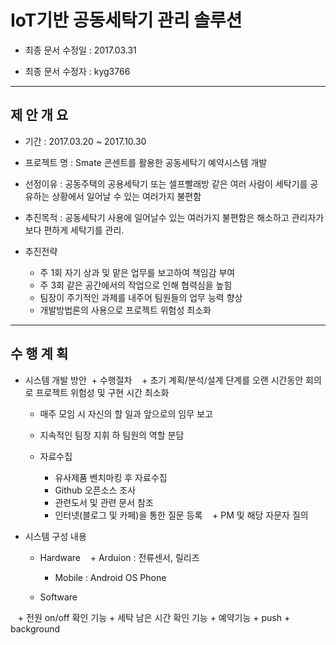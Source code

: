 # IoT기반 공동세탁기 관리 솔루션

+ 최종 문서 수정일 : 2017.03.31

+ 최종 문서 수정자 : kyg3766

---

## 제 안 개 요

+ 기간 : 2017.03.20 ~ 2017.10.30

+ 프로젝트 명 : Smate 콘센트를 활용한 공동세탁기 예약시스템 개발

+ 선정이유 : 공동주택의 공용세탁기 또는 셀프빨래방 같은 여러 사람이 세탁기를 공유하는 상황에서 일어날 수 있는 여러가지 불편함

+ 추진목적 : 공동세탁기 사용에 일어날수 있는 여러가지 불편함은 해소하고 관리자가 보다 편하게 세탁기를 관리.

+ 추진전략
  + 주 1회 자기 상과 및 맡은 업무를 보고하여 책임감 부여
  + 주 3회 같은 공간에서의 작업으로 인해 협력심을 높힘
  + 팀장이 주기적인 과제를 내주어 팀원들의 업무 능력 향상
  + 개발방법론의 사용으로 프로젝트 위험성 최소화

---

## 수 행 계 획

+ 시스템 개발 방안
  + 수행절차
    + 초기 계획/분석/설계 단계를 오랜 시간동안 회의로 프로젝트 위험성 및 구현 시간 최소화
    + 매주 모임 시 자신의 할 일과 앞으로의 임무 보고
    + 지속적인 팀장 지휘 하 팀원의 역할 분담
    
  + 자료수집
    + 유사제품 벤치마킹 후 자료수집
    + Github 오픈소스 조사
    + 관련도서 및 관련 문서 참조
    + 인터넷(블로그 및 카페)을 통한 질문 등록
    + PM 및 해당 자문자 질의

+ 시스템 구성 내용
  + Hardware
    + Arduion : 전류센서, 릴리즈
    + Mobile : Android OS Phone
    
  + Software
  
    + 전원 on/off 확인 기능
    + 세탁 남은 시간 확인 기능
    + 예약기능
    + push
    + background
